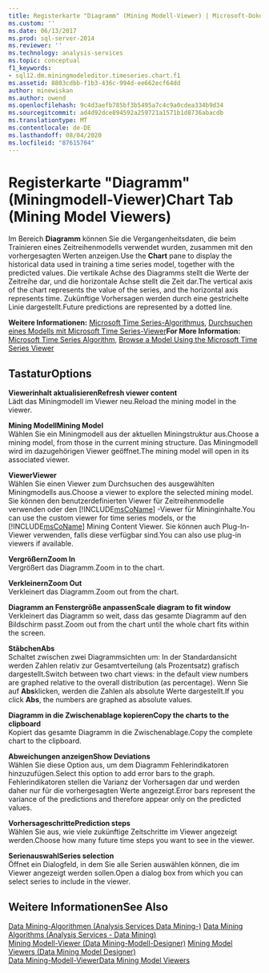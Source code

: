 ```yaml
---
title: Registerkarte "Diagramm" (Mining Modell-Viewer) | Microsoft-Dokumentation
ms.custom: ''
ms.date: 06/13/2017
ms.prod: sql-server-2014
ms.reviewer: ''
ms.technology: analysis-services
ms.topic: conceptual
f1_keywords:
- sql12.dm.miningmodeleditor.timeseries.chart.f1
ms.assetid: 8803cdbb-f1b3-436c-994d-ee662ecf64dd
author: minewiskan
ms.author: owend
ms.openlocfilehash: 9c4d3aefb785bf3b5495a7c4c9a0cdea334b9d34
ms.sourcegitcommit: ad4d92dce894592a259721a1571b1d8736abacdb
ms.translationtype: MT
ms.contentlocale: de-DE
ms.lasthandoff: 08/04/2020
ms.locfileid: "87615704"
---
```

# <a name="chart-tab-mining-model-viewers"></a><span data-ttu-id="0ed24-102">Registerkarte "Diagramm" (Miningmodell-Viewer)</span><span class="sxs-lookup"><span data-stu-id="0ed24-102">Chart Tab (Mining Model Viewers)</span></span>
  <span data-ttu-id="0ed24-103">Im Bereich **Diagramm** können Sie die Vergangenheitsdaten, die beim Trainieren eines Zeitreihenmodells verwendet wurden, zusammen mit den vorhergesagten Werten anzeigen.</span><span class="sxs-lookup"><span data-stu-id="0ed24-103">Use the **Chart** pane to display the historical data used in training a time series model, together with the predicted values.</span></span> <span data-ttu-id="0ed24-104">Die vertikale Achse des Diagramms stellt die Werte der Zeitreihe dar, und die horizontale Achse stellt die Zeit dar.</span><span class="sxs-lookup"><span data-stu-id="0ed24-104">The vertical axis of the chart represents the value of the series, and the horizontal axis represents time.</span></span> <span data-ttu-id="0ed24-105">Zukünftige Vorhersagen werden durch eine gestrichelte Linie dargestellt.</span><span class="sxs-lookup"><span data-stu-id="0ed24-105">Future predictions are represented by a dotted line.</span></span>  
  
 <span data-ttu-id="0ed24-106">**Weitere Informationen:** [Microsoft Time Series-Algorithmus](data-mining/microsoft-time-series-algorithm.md), [Durchsuchen eines Modells mit Microsoft Time Series-Viewer](data-mining/browse-a-model-using-the-microsoft-time-series-viewer.md)</span><span class="sxs-lookup"><span data-stu-id="0ed24-106">**For More Information:** [Microsoft Time Series Algorithm](data-mining/microsoft-time-series-algorithm.md), [Browse a Model Using the Microsoft Time Series Viewer](data-mining/browse-a-model-using-the-microsoft-time-series-viewer.md)</span></span>  
  
## <a name="options"></a><span data-ttu-id="0ed24-107">Tastatur</span><span class="sxs-lookup"><span data-stu-id="0ed24-107">Options</span></span>  
 <span data-ttu-id="0ed24-108">**Viewerinhalt aktualisieren**</span><span class="sxs-lookup"><span data-stu-id="0ed24-108">**Refresh viewer content**</span></span>  
 <span data-ttu-id="0ed24-109">Lädt das Miningmodell im Viewer neu.</span><span class="sxs-lookup"><span data-stu-id="0ed24-109">Reload the mining model in the viewer.</span></span>  
  
 <span data-ttu-id="0ed24-110">**Mining Modell**</span><span class="sxs-lookup"><span data-stu-id="0ed24-110">**Mining Model**</span></span>  
 <span data-ttu-id="0ed24-111">Wählen Sie ein Miningmodell aus der aktuellen Miningstruktur aus.</span><span class="sxs-lookup"><span data-stu-id="0ed24-111">Choose a mining model, from those in the current mining structure.</span></span> <span data-ttu-id="0ed24-112">Das Miningmodell wird im dazugehörigen Viewer geöffnet.</span><span class="sxs-lookup"><span data-stu-id="0ed24-112">The mining model will open in its associated viewer.</span></span>  
  
 <span data-ttu-id="0ed24-113">**Viewer**</span><span class="sxs-lookup"><span data-stu-id="0ed24-113">**Viewer**</span></span>  
 <span data-ttu-id="0ed24-114">Wählen Sie einen Viewer zum Durchsuchen des ausgewählten Miningmodells aus.</span><span class="sxs-lookup"><span data-stu-id="0ed24-114">Choose a viewer to explore the selected mining model.</span></span> <span data-ttu-id="0ed24-115">Sie können den benutzerdefinierten Viewer für Zeitreihenmodelle verwenden oder den [!INCLUDE[msCoName](../includes/msconame-md.md)] -Viewer für Mininginhalte.</span><span class="sxs-lookup"><span data-stu-id="0ed24-115">You can use the custom viewer for time series models, or the [!INCLUDE[msCoName](../includes/msconame-md.md)] Mining Content Viewer.</span></span> <span data-ttu-id="0ed24-116">Sie können auch Plug-In-Viewer verwenden, falls diese verfügbar sind.</span><span class="sxs-lookup"><span data-stu-id="0ed24-116">You can also use plug-in viewers if available.</span></span>  
  
 <span data-ttu-id="0ed24-117">**Vergrößern**</span><span class="sxs-lookup"><span data-stu-id="0ed24-117">**Zoom In**</span></span>  
 <span data-ttu-id="0ed24-118">Vergrößert das Diagramm.</span><span class="sxs-lookup"><span data-stu-id="0ed24-118">Zoom in to the chart.</span></span>  
  
 <span data-ttu-id="0ed24-119">**Verkleinern**</span><span class="sxs-lookup"><span data-stu-id="0ed24-119">**Zoom Out**</span></span>  
 <span data-ttu-id="0ed24-120">Verkleinert das Diagramm.</span><span class="sxs-lookup"><span data-stu-id="0ed24-120">Zoom out from the chart.</span></span>  
  
 <span data-ttu-id="0ed24-121">**Diagramm an Fenstergröße anpassen**</span><span class="sxs-lookup"><span data-stu-id="0ed24-121">**Scale diagram to fit window**</span></span>  
 <span data-ttu-id="0ed24-122">Verkleinert das Diagramm so weit, dass das gesamte Diagramm auf den Bildschirm passt.</span><span class="sxs-lookup"><span data-stu-id="0ed24-122">Zoom out from the chart until the whole chart fits within the screen.</span></span>  
  
 <span data-ttu-id="0ed24-123">**Stäbchen**</span><span class="sxs-lookup"><span data-stu-id="0ed24-123">**Abs**</span></span>  
 <span data-ttu-id="0ed24-124">Schaltet zwischen zwei Diagrammsichten um: In der Standardansicht werden Zahlen relativ zur Gesamtverteilung (als Prozentsatz) grafisch dargestellt.</span><span class="sxs-lookup"><span data-stu-id="0ed24-124">Switch between two chart views: in the default view numbers are graphed relative to the overall distribution (as percentage).</span></span> <span data-ttu-id="0ed24-125">Wenn Sie auf **Abs**klicken, werden die Zahlen als absolute Werte dargestellt.</span><span class="sxs-lookup"><span data-stu-id="0ed24-125">If you click **Abs**, the numbers are graphed as absolute values.</span></span>  
  
 <span data-ttu-id="0ed24-126">**Diagramm in die Zwischenablage kopieren**</span><span class="sxs-lookup"><span data-stu-id="0ed24-126">**Copy the charts to the clipboard**</span></span>  
 <span data-ttu-id="0ed24-127">Kopiert das gesamte Diagramm in die Zwischenablage.</span><span class="sxs-lookup"><span data-stu-id="0ed24-127">Copy the complete chart to the clipboard.</span></span>  
  
 <span data-ttu-id="0ed24-128">**Abweichungen anzeigen**</span><span class="sxs-lookup"><span data-stu-id="0ed24-128">**Show Deviations**</span></span>  
 <span data-ttu-id="0ed24-129">Wählen Sie diese Option aus, um dem Diagramm Fehlerindikatoren hinzuzufügen.</span><span class="sxs-lookup"><span data-stu-id="0ed24-129">Select this option to add error bars to the graph.</span></span> <span data-ttu-id="0ed24-130">Fehlerindikatoren stellen die Varianz der Vorhersagen dar und werden daher nur für die vorhergesagten Werte angezeigt.</span><span class="sxs-lookup"><span data-stu-id="0ed24-130">Error bars represent the variance of the predictions and therefore appear only on the predicted values.</span></span>  
  
 <span data-ttu-id="0ed24-131">**Vorhersageschritte**</span><span class="sxs-lookup"><span data-stu-id="0ed24-131">**Prediction steps**</span></span>  
 <span data-ttu-id="0ed24-132">Wählen Sie aus, wie viele zukünftige Zeitschritte im Viewer angezeigt werden.</span><span class="sxs-lookup"><span data-stu-id="0ed24-132">Choose how many future time steps you want to see in the viewer.</span></span>  
  
 <span data-ttu-id="0ed24-133">**Serienauswahl**</span><span class="sxs-lookup"><span data-stu-id="0ed24-133">**Series selection**</span></span>  
 <span data-ttu-id="0ed24-134">Öffnet ein Dialogfeld, in dem Sie alle Serien auswählen können, die im Viewer angezeigt werden sollen.</span><span class="sxs-lookup"><span data-stu-id="0ed24-134">Open a dialog box from which you can select series to include in the viewer.</span></span>  
  
## <a name="see-also"></a><span data-ttu-id="0ed24-135">Weitere Informationen</span><span class="sxs-lookup"><span data-stu-id="0ed24-135">See Also</span></span>  
 <span data-ttu-id="0ed24-136">[Data Mining-Algorithmen &#40;Analysis Services Data Mining-&#41;](data-mining/data-mining-algorithms-analysis-services-data-mining.md) </span><span class="sxs-lookup"><span data-stu-id="0ed24-136">[Data Mining Algorithms &#40;Analysis Services - Data Mining&#41;](data-mining/data-mining-algorithms-analysis-services-data-mining.md) </span></span>  
 <span data-ttu-id="0ed24-137">[Mining Modell-Viewer &#40;Data Mining-Modell-Designer&#41;](mining-model-viewers-data-mining-model-designer.md) </span><span class="sxs-lookup"><span data-stu-id="0ed24-137">[Mining Model Viewers &#40;Data Mining Model Designer&#41;](mining-model-viewers-data-mining-model-designer.md) </span></span>  
 [<span data-ttu-id="0ed24-138">Data Mining-Modell-Viewer</span><span class="sxs-lookup"><span data-stu-id="0ed24-138">Data Mining Model Viewers</span></span>](data-mining/data-mining-model-viewers.md)  
  
  

